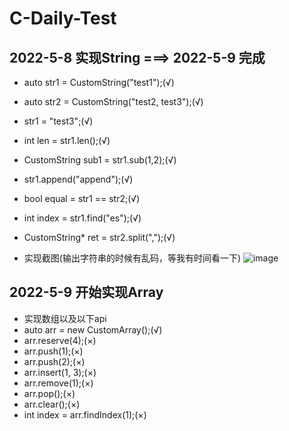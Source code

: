 # C-Daily-Test
## 2022-5-8 实现String ===> 2022-5-9 完成
- auto str1 = CustomString("test1");(√)
- auto str2 = CustomString("test2, test3");(√)
- str1 = "test3";(√)
- int len = str1.len();(√)
- CustomString sub1 = str1.sub(1,2);(√)
- str1.append("append");(√)
- bool equal = str1 == str2;(√)
- int index = str1.find("es");(√)
- CustomString* ret = str2.split(",");(√)

- 实现截图(输出字符串的时候有乱码，等我有时间看一下)
![image](https://user-images.githubusercontent.com/74652578/167532823-e165cac6-cc69-47b3-8c8e-45517bfa2eed.png)

## 2022-5-9 开始实现Array

- 实现数组以及以下api
- auto arr = new CustomArray();(√)
- arr.reserve(4);(×)
- arr.push(1);(×)
- arr.push(2);(×)
- arr.insert(1, 3);(×)
- arr.remove(1);(×)
- arr.pop();(×)
- arr.clear();(×)
- int index = arr.findIndex(1);(×)
